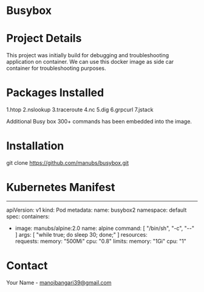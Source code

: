 # Busybox

# Project Details

This project was initially build for debugging and troubleshooting application on container.
We can use this docker image as side car container for troubleshooting purposes.

# Packages Installed 

1.htop
2.nslookup
3.traceroute
4.nc
5.dig
6.grpcurl
7.jstack

Additional Busy box 300+ commands has been embedded into the image.

# Installation

git clone https://github.com/manubs/busybox.git

# Kubernetes Manifest 
---
apiVersion: v1
kind: Pod
metadata:
  name: busybox2
  namespace: default
spec:
  containers:
  - image: manubs/alpine:2.0
    name: alpine
    command: [ "/bin/sh", "-c", "--" ]
    args: [ "while true; do sleep 30; done;" ]
    resources:    
      requests:
        memory: "500Mi"
        cpu: "0.8"
      limits:
        memory: "1Gi"
        cpu: "1"


# Contact
Your Name - manojbangari39@gmail.com
